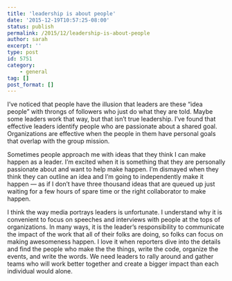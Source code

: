 ```yaml
---
title: 'leadership is about people'
date: '2015-12-19T10:57:25-08:00'
status: publish
permalink: /2015/12/leadership-is-about-people
author: sarah
excerpt: ''
type: post
id: 5751
category:
    - general
tag: []
post_format: []
---
```

I’ve noticed that people have the illusion that leaders are these “idea people” with throngs of followers who just do what they are told. Maybe some leaders work that way, but that isn’t true leadership. I’ve found that effective leaders identify people who are passionate about a shared goal. Organizations are effective when the people in them have personal goals that overlap with the group mission.

Sometimes people approach me with ideas that they think I can make happen as a leader. I’m excited when it is something that they are personally passionate about and want to help make happen. I’m dismayed when they think they can outline an idea and I’m going to independently make it happen — as if I don’t have three thousand ideas that are queued up just waiting for a few hours of spare time or the right collaborator to make happen.

I think the way media portrays leaders is unfortunate. I understand why it is convenient to focus on speeches and interviews with people at the tops of organizations. In many ways, it is the leader’s responsibility to communicate the impact of the work that all of their folks are doing, so folks can focus on making awesomeness happen. I love it when reporters dive into the details and find the people who make the the things, write the code, organize the events, and write the words. We need leaders to rally around and gather teams who will work better together and create a bigger impact than each individual would alone.